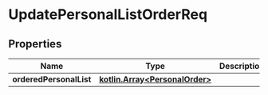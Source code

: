 # UpdatePersonalListOrderReq

## Properties
Name | Type | Description | Notes
------------ | ------------- | ------------- | -------------
**orderedPersonalList** | [**kotlin.Array&lt;PersonalOrder&gt;**](PersonalOrder.md) |  |  [optional]
